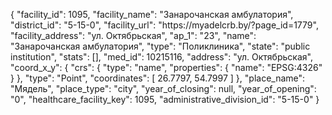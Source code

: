 {
    "facility_id": 1095,
    "facility_name": "Занарочанская амбулатория",
    "district_id": "5-15-0",
    "facility_url": "https:\/\/myadelcrb.by\/?page_id=1779",
    "facility_address": "ул. Октябрьская",
    "ap_1": "23",
    "name": "Занарочанская амбулатория",
    "type": "Поликлиника",
    "state": "public institution",
    "stats": [],
    "med_id": 10215116,
    "address": "ул. Октябрьская",
    "coord_x_y": {
        "crs": {
            "type": "name",
            "properties": {
                "name": "EPSG:4326"
            }
        },
        "type": "Point",
        "coordinates": [
            26.7797,
            54.7997
        ]
    },
    "place_name": "Мядель",
    "place_type": "city",
    "year_of_closing": null,
    "year_of_opening": "0",
    "healthcare_facility_key": 1095,
    "administrative_division_id": "5-15-0"
}